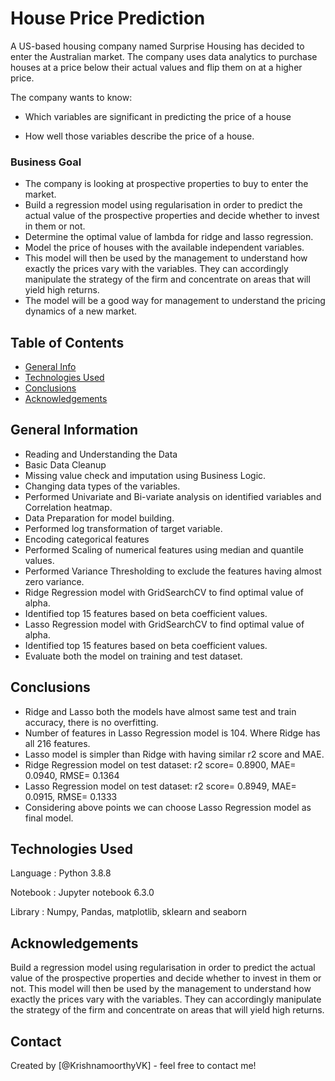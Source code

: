 # House Price Prediction
A US-based housing company named Surprise Housing has decided to enter the Australian market. The company uses data analytics to purchase houses at a price below their actual values and flip them on at a higher price.

The company wants to know:

- Which variables are significant in predicting the price of a house

- How well those variables describe the price of a house.
### Business Goal
- The company is looking at prospective properties to buy to enter the market.
- Build a regression model using regularisation in order to predict the actual value of the prospective properties and decide whether to invest in them or not.
- Determine the optimal value of lambda for ridge and lasso regression.
- Model the price of houses with the available independent variables.
- This model will then be used by the management to understand how exactly the prices vary with the variables. They can accordingly manipulate the strategy of the firm and         concentrate on areas that will yield high returns.
- The model will be a good way for management to understand the pricing dynamics of a new market.


## Table of Contents
* [General Info](#general-information)
* [Technologies Used](#technologies-used)
* [Conclusions](#conclusions)
* [Acknowledgements](#acknowledgements)

<!-- You can include any other section that is pertinent to your problem -->

## General Information
- Reading and Understanding the Data
- Basic Data Cleanup
- Missing value check and imputation using Business Logic.
- Changing data types of the variables.
- Performed Univariate and Bi-variate analysis on identified variables and Correlation heatmap.
- Data Preparation for model building.
- Performed log transformation of target variable.
- Encoding categorical features
- Performed Scaling of numerical features using median and quantile values.
- Performed Variance Thresholding to exclude the features having almost zero variance.
- Ridge Regression model with GridSearchCV to find optimal value of alpha.
- Identified top 15 features based on beta coefficient values.
- Lasso Regression model with GridSearchCV to find optimal value of alpha.
- Identified top 15 features based on beta coefficient values.
- Evaluate both the model on training and test dataset.

<!-- You don't have to answer all the questions - just the ones relevant to your project. -->

## Conclusions
- Ridge and Lasso both the models have almost same test and train accuracy, there is no overfitting.
- Number of features in Lasso Regression model is 104. Where Ridge has all 216 features.
- Lasso model is simpler than Ridge with having similar r2 score and MAE.
- Ridge Regression model on test dataset: r2 score= 0.8900, MAE= 0.0940, RMSE= 0.1364
- Lasso Regression model on test dataset: r2 score= 0.8949, MAE= 0.0915, RMSE= 0.1333
- Considering above points we can choose Lasso Regression model as final model.

<!-- You don't have to answer all the questions - just the ones relevant to your project. -->


## Technologies Used
Language : Python 3.8.8

Notebook : Jupyter notebook 6.3.0

Library : Numpy, Pandas, matplotlib, sklearn and seaborn

<!-- As the libraries versions keep on changing, it is recommended to mention the version of library used in this project -->

## Acknowledgements
Build a regression model using regularisation in order to predict the actual value of the prospective properties and decide whether to invest in them or not. This model will then be used by the management to understand how exactly the prices vary with the variables. They can accordingly manipulate the strategy of the firm and concentrate on areas that will yield high returns.


## Contact
Created by [@KrishnamoorthyVK] - feel free to contact me!


<!-- Optional -->
<!-- ## License -->
<!-- This project is open source and available under the [... License](). -->

<!-- You don't have to include all sections - just the one's relevant to your project -->
